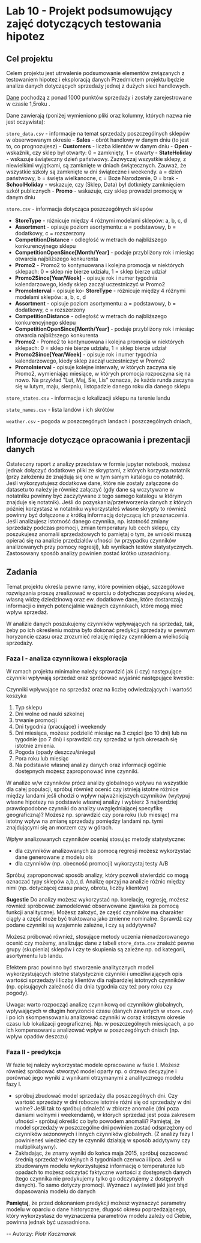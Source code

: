 # Lab 10 - Projekt podsumowujący zajęć dotyczących testowania hipotez

## Cel projektu

Celem projektu jest utrwalenie podsumowanie elementów związanych z testowaniem hipotez i eksploracją danych
Przedmiotem projektu będzie analiza danych dotyczących sprzedaży jednej z dużych sieci handlowych.

[Dane](https://chmura.put.poznan.pl/f/31294188) pochodzą z ponad 1000 punktów sprzedaży i zostały zarejestrowane w czasie 1,5roku .

Dane zawierają (poniżej wymieniono pliki oraz kolumny, których nazwa nie jest oczywista):

`store_data.csv` - informacje na temat sprzedaży poszczególnych sklepów w obserwowanym okresie
    - **Sales** - obrót handlowy w danym dniu (to jest to, co prognozujesz)
    - **Customers** - liczba klientów w danym dniu
    - **Open** - wskaźnik, czy sklep był otwarty: 0 = zamknięty, 1 = otwarty
    - **StateHoliday** - wskazuje świąteczny dzień państwowy. Zazwyczaj wszystkie sklepy, z niewielkimi wyjątkami, są zamknięte w dniach świątecznych. Zauważ, że wszystkie szkoły są zamknięte w dni świąteczne i weekendy. a = dzień państwowy, b = święta wielkanocne, c = Boże Narodzenie, 0 = brak
    - **SchoolHoliday** - wskazuje, czy (Sklep, Data) był dotknięty zamknięciem szkół publicznych
    - **Promo** - wskazuje, czy sklep prowadzi promocję w danym dniu

`store.csv` - informacja dotycząca poszczególnych sklepów
  - **StoreType** - różnicuje między 4 różnymi modelami sklepów: a, b, c, d
  - **Assortment** - opisuje poziom asortymentu: a = podstawowy, b = dodatkowy, c = rozszerzony
  - **CompetitionDistance** - odległość w metrach do najbliższego konkurencyjnego sklepu
  - **CompetitionOpenSince[Month/Year]** - podaje przybliżony rok i miesiąc otwarcia najbliższego konkurenta
  - **Promo2** - Promo2 to kontynuowana i kolejna promocja w niektórych sklepach: 0 = sklep nie bierze udziału, 1 = sklep bierze udział
  - **Promo2Since[Year/Week]** - opisuje rok i numer tygodnia kalendarzowego, kiedy sklep zaczął uczestniczyć w Promo2
  - **PromoInterval** - opisuje ko- **StoreType** - różnicuje między 4 różnymi modelami sklepów: a, b, c, d
  - **Assortment** - opisuje poziom asortymentu: a = podstawowy, b = dodatkowy, c = rozszerzony
  - **CompetitionDistance** - odległość w metrach do najbliższego konkurencyjnego sklepu
  - **CompetitionOpenSince[Month/Year]** - podaje przybliżony rok i miesiąc otwarcia najbliższego konkurenta
  - **Promo2** - Promo2 to kontynuowana i kolejna promocja w niektórych sklepach: 0 = sklep nie bierze udziału, 1 = sklep bierze udział
  - **Promo2Since[Year/Week]** - opisuje rok i numer tygodnia kalendarzowego, kiedy sklep zaczął uczestniczyć w Promo2
  - **PromoInterval** - opisuje kolejne interwały, w których zaczyna się Promo2, wymieniając miesiące, w których promocja rozpoczyna się na nowo. Na przykład "Lut, Maj, Sie, Lis" oznacza, że każda runda zaczyna się w lutym, maju, sierpniu, listopadzie danego roku dla danego sklepu

`store_states.csv` - informacja o lokalizacji sklepu na terenie landu

`state_names.csv` - lista landów i ich skrótów

`weather.csv` - pogoda w poszczegónych landach i poszczególnych dniach, 


## Informacje dotyczące opracowania i prezentacji danych

Ostateczny raport z analizy przedstaw w formie jupyter notebook, możesz jednak dołączyć dodatkowe pliki ze skryptami, z których korzysta notatnik (przy założeniu że znajdują się one w tym samym katalogu co notatnik). Jeśli wykorzystujesz dodatkowe dane, które nie zostały załączone do datasetu to należy je również załączyć (gdy dane są wczytywane w notatniku powinny być zaczytywane z tego samego katalogu w którym znajduje się notatnik). Jeśli do pozyskania/przetworzenia danych z których później korzystasz w notatniku wykorzystałeś własne skrypty to również powinny być dołączone z krótką informacją dotyczącą ich przeznaczenia.
Jeśli analizujesz istotność danego czynnika, np. istotność zmiany sprzedaży podczas promocji, zmian temperatury lub cech sklepu, czy poszukujesz anomalii sprzedażowych to pamiętaj o tym, że wnioski muszą opierać się na analizie przedziałów ufności (w przypadku czynników analizowanych przy pomocy regresji), lub wynikach testów statystycznych. Zastosowany sposób analizy powinien zostać krótko uzasadniony.

## Zadania

Temat projektu określa pewne ramy, które powinien objąć, szczegółowe rozwiązania proszę zrealizować w oparciu o dotychczas pozyskaną wiedzę, własną widzę dziedzinową oraz ew. dodatkowe dane, które dostarczają informacji o innych potencjalnie ważnych czynnikach, które mogą mieć wpływ sprzedaż.

W analizie danych poszukujemy czynników wpływających na sprzedaż, tak, żeby po ich określeniu można było dokonać predykcji sprzedaży w pewnym horyzoncie czasu oraz zrozumieć relację między czynnikiem a wielkością sprzedaży.

### Faza I - analiza czynnikowa i eksploracja

W ramach projektu minimalne należy sprawdzić jak (i czy) następujące czynniki wpływają sprzedaż oraz spróbować wyjaśnić następujące kwestie:

Czynniki wpływające na sprzedaż oraz na liczbę odwiedzających i wartość koszyka
1. Typ sklepu
2. Dni wolne od nauki szkolnej
3. trwanie promocji
4. Dni tygodnia (pracujące) i weekendy
5. Dni miesiąca, możesz podzielić miesiąc na 3 części (po 10 dni) lub na tygodnie (po 7 dni) i sprawdzić czy sprzedaż w tych okresach się istotnie zmienia.
6. Pogoda (opady deszczu/śniegu)
7. Pora roku lub miesiąc
8. Na podstawie własnej analizy danych oraz informacji ogólnie dostępnych możesz zaproponować inne czynniki.


W analize w/w czynników prócz analizy globalnego wpływu na wszystkie dla całej populacji, spróbuj również ocenić czy istnieją istotne różnice między landami jeśli chodzi o wpływ  najważniejszych czynników (wytypuj własne  hipotezy na podstawie własnej analizy i wybierz 3 najbardziej prawdopodobne czynniki do analizy uwzględniającej specyfikę geograficzną)? Możesz np. sprawdzić czy pora roku (lub miesiąc) ma istotny  wpływ na zmianę sprzedaży pomiędzy landami np. tymi znajdującymi się an morzem czy w górach.

Wpływ analizowanych czynników oceniaj stosując metody statystyczne:
- dla czynników analizowanych za pomocą regresji możesz wykorzystać dane generowane z modelu ols
- dla czynników  (np. obecność promocji) wykorzystaj testy A/B


Spróbuj zaproponować sposób analizy, który pozwoli stwierdzić co mogą oznaczać typy sklepów a,b,c,d. Analizę oprzyj na analizie różnic między nimi (np. dotyczącej czasu pracy, obrotu, liczby klientów)

**Sugestie**
Do analizy  możesz wykorzystać np. korelację, regresję, możesz również spróbować zamodelować obserwowane zjawiska za pomocą funkcji analitycznej. Możesz założyć, że część czynników ma charakter ciągły a część może być traktowana jako zmienne nominalne. Sprawdź czy podane czynniki są wzajemnie zależne, i czy są addytywne?

Możesz próbować również, stosujące metody uczenia nienadzorowanego ocenić czy możemy, analizując dane z tabeli `store_data.csv` znaleźć pewne grupy (skupienia) sklepów i czy te skupienia są zależne np. od kategorii, asortymentu lub landu.

Efektem prac powinno być stworzenie analitycznych modeli wykorzystujących istotne statystycznie czynniki i umożliwiających opis wartości sprzedaży i liczby klientów   dla najbardziej istotnych czynników (np. opisujących zależność dla dnia tygodnia czy też pory roku czy pogody).

Uwaga: warto rozpocząć analizę czynnikową od czynników globalnych, wpływających w długim horyzoncie czasu (danych zawartych w `store.csv`) i po ich skompensowaniu analizować czynniki w coraz krótszym okresie czasu lub lokalizacji geograficznej. Np. w poszczególnych miesiącach, a po ich kompensowaniu analizować wpływ w poszczególnych dniach (np. wpływ opadów deszczu)

### Faza  II - predykcja

W fazie tej należy wykorzystać modele opracowane w fazie I. Możesz również spróbować stworzyć model oparty np. o drzewa decyzyjne i porównać jego wyniki z wynikami otrzymanymi z analitycznego modelu fazy I.

- spróbuj zbudować model sprzedaży dla poszczególnych dni. Czy wartość sprzedaży w dni robocze istotnie różni się od sprzedaży w dni wolne? Jeśli tak to spróbuj odnaleźć w zbiorze anomalie (dni poza daniami wolnymi i weekendami),  w których sprzedaż jest poza zakresem ufności - spróbuj określić co było powodem anomalii? Pamiętaj, że model sprzedaży w poszczególne dni powinien zostać odsprzężony od czynników sezonowych i innych czynników globalnych. (Z analizy fazy I powinieneś wiedzieć czy te czynniki działają w sposób addytywny czy multiplikatywny).
- Zakładając, że znamy wyniki do końca maja 2015, spróbuj oszacować średnią sprzedaż w kolejnych 8 tygodniach czerwca i lipca. Jeśli w zbudowanym modelu wykorzystujesz informację o temperaturze lub opadach to możesz odczytać faktyczne wartości z dostępnych danych (tego czynnika nie predykujemy tylko go odczytujemy z dostępnych danych). To samo dotyczy promocji.  Wyznacz i wyświetl jaki jest błąd dopasowania modelu do danych


**Pamiętaj**, że przed dokonaniem predykcji możesz wyznaczyć parametry modelu w oparciu o dane historyczne, długość okresu poprzedzającego, który wykorzystasz do wyznaczenia parametrów modelu zależy od Ciebie, powinna jednak być uzasadniona.

--
Autorzy: *Piotr Kaczmarek*
